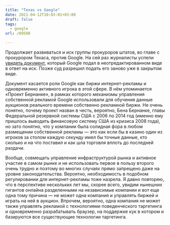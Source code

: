 ```yaml
---
title: "Texas vs Google"
date: 2021-04-12T10:03:01+03:00
draft: false
tags:
  - google
url: /60588

---
```

 Продолжает развиваться и иск группы прокуроров штатов, во главе с прокурором Техаса, против Google. На сей раз журналисты успели [увидеть документ](https://www.wsj.com/articles/googles-secret-project-bernanke-revealed-in-texas-antitrust-case-11618097760), который Google подал в неотредактированном виде в ответ на иск. Позже суд разрешил подать его заново уже в закрытом виде. 

Документ касается роли Google как биржи интернет-рекламы и одновременно активного игрока в этой сфере. В нём упоминается «Проект Бернанке», в рамках которого механизмы управления собственной рекламой Google использовали для обучения данные аукционов реального времени собственно рекламной биржи. Не очень понятно, почему проект назван в честь, вероятно, Бена Бернанке, главы Федеральной резервной системы США с 2006 по 2014 год (именно ему пришлось выводить финансовую систему США из кризиса 2008 года), но зато понятно, что у компании была солидная фора в любом размещении собственной рекламы — это как если бы в казино один из игроков за столом каждую секунду имел бы точные данные, кто сколько и на что поставил и как шла торговля вплоть до последней раздачи.

Вообще, совмещать управление инфраструктурой рынка и активное участие в самом рынке и не использовать первое в пользу второго очень трудно и поэтому во многих случаях прямо запрещено даже на уровне законодательства. Вероятно, необходимость в подобном регулировании для интернет-рекламы тоже назрела. Я давно повторяю, что в перспективе нескольких лет мы, скорее всего, увидим нынешних гигантов онлайна разделенными на независимые компании и вот еще одна тому причина — не может одна компания и управлять биржей и играть на ней в аукцион. Впрочем, вероятно, одна компания не может также управлять рекламой с технологиями поведенческого таргетинга и одновременно разрабатывать браузер, на поддержке кук в котором и базируются все существующие технологии таргетинга.